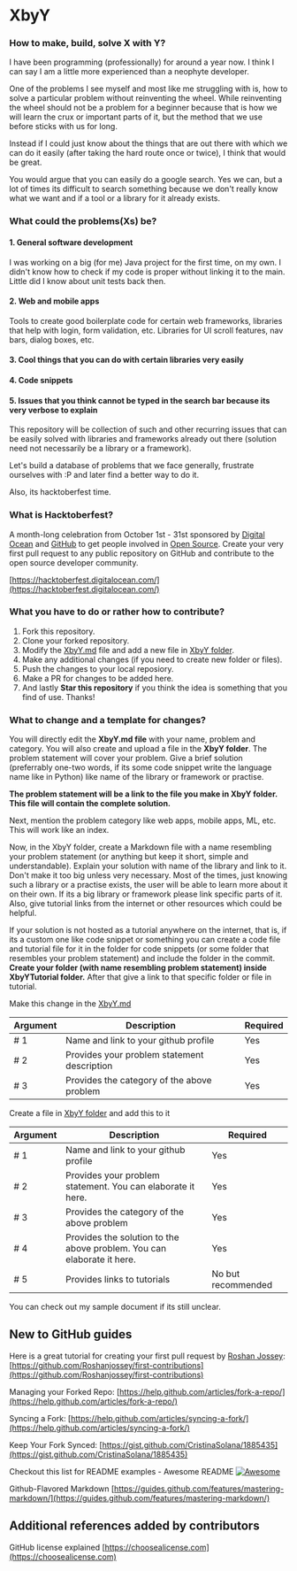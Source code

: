 # XbyY
### How to make, build, solve X with Y?

I have been programming (professionally) for around a year now. I think I can say I am a little more experienced than a neophyte developer. 

One of the problems I see myself and most like me struggling with is, how to solve a particular problem without reinventing the wheel. While reinventing the wheel should not be a problem for a beginner because that is how we will learn the crux or important parts of it, but the method that we use before sticks with us for long. 

Instead if I could just know about the things that are out there with which we can do it easily (after taking the hard route once or twice), I think that would be great.

You would argue that you can easily do a google search. Yes we can, but a lot of times its difficult to search something because we don't really know what we want and if a tool or a library for it already exists.


### What could the problems(Xs) be?
#### 1. General software development
  I was working on a big (for me) Java project for the first time, on my own. I didn't know how to check if my code is proper without linking it to the main. Little did I know about unit tests back then. 

#### 2. Web and mobile apps
  Tools to create good boilerplate code for certain web frameworks, libraries that help with login, form validation, etc. Libraries for UI scroll features, nav bars, dialog boxes, etc.

#### 3. Cool things that you can do with certain libraries very easily

#### 4. Code snippets

#### 5. Issues that you think cannot be typed in the search bar because its very verbose to explain



This repository will be collection of such and other recurring issues that can be easily solved with libraries and frameworks already out there (solution need not necessarily be a library or a framework).

Let's build a database of problems that we face generally, frustrate ourselves with :P and later find a better way to do it.

Also, its hacktoberfest time.


### What is Hacktoberfest?
A month-long celebration from October 1st - 31st sponsored by [Digital Ocean](https://hacktoberfest.digitalocean.com/) and [GitHub](https://github.com/blog/2433-celebrate-open-source-this-october-with-hacktoberfest) to get people involved in [Open Source](https://github.com/open-source). Create your very first pull request to any public repository on GitHub and contribute to the open source developer community.

[https://hacktoberfest.digitalocean.com/](https://hacktoberfest.digitalocean.com/)


### What you have to do or rather how to contribute?
1. Fork this repository.
2. Clone your forked repository. 
3. Modify the [XbyY.md](./XbyY.md) file and add a new file in [XbyY folder](https://github.com/manjrekarom/XbyY/tree/master/XbyY).
4. Make any additional changes (if you need to create new folder or files).
5. Push the changes to your local reposiory.
4. Make a PR for changes to be added here.
5. And lastly **Star this repository** if you think the idea is something that you find of use. Thanks!

### What to change and a template for changes?
You will directly edit the **XbyY.md file** with your name, problem and category. You will also create and upload a file in the **XbyY folder**. The problem statement will cover your problem. Give a brief solution (preferrably one-two words, if its some code snippet write the language name like in Python) like name of the library or framework or practise.

**The problem statement will be a link to the file you make in XbyY folder. This file will contain the complete solution.**

Next, mention the problem category like web apps, mobile apps, ML, etc. This will work like an index.

Now, in the XbyY folder, create a Markdown file with a name resembling your problem statement (or anything but keep it short, simple and understandable). Explain your solution with name of the library and link to it. Don't make it too big unless very necessary. Most of the times, just knowing such a library or a practise exists, the user will be able to learn more about it on their own. If its a big library or framework please link specific parts of it. Also, give tutorial links from the internet or other resources which could be helpful. 

If your solution is not hosted as a tutorial anywhere on the internet, that is, if its a custom one like code snippet or something you can create a code file and tutorial file for it in the folder for code snippets (or some folder that resembles your problem statement) and include the folder in the commit. **Create your folder (with name resembling problem statement) inside XbyYTutorial folder.** After that give a link to that specific folder or file in tutorial.

Make this change in the [XbyY.md](./XbyY.md)

|Argument|Description|Required|
|--------|-----------|--------|
|# 1|Name and link to your github profile|Yes| 
|# 2|Provides your problem statement description|Yes|
|# 3|Provides the category of the above problem|Yes|

Create a file in [XbyY folder](./XbyY/) and add this to it

|Argument|Description|Required|
|--------|-----------|--------|
|# 1|Name and link to your github profile|Yes| 
|# 2|Provides your problem statement. You can elaborate it here.|Yes|
|# 3|Provides the category of the above problem|Yes|
|# 4|Provides the solution to the above problem. You can elaborate it here.|Yes|
|# 5|Provides links to tutorials |No but recommended|

You can check out my sample document if its still unclear.

## New to GitHub guides
Here is a great tutorial for creating your first pull request by [Roshan Jossey](https://github.com/Roshanjossey):
[https://github.com/Roshanjossey/first-contributions](https://github.com/Roshanjossey/first-contributions)

Managing your Forked Repo: [https://help.github.com/articles/fork-a-repo/](https://help.github.com/articles/fork-a-repo/)

Syncing a Fork: [https://help.github.com/articles/syncing-a-fork/](https://help.github.com/articles/syncing-a-fork/)

Keep Your Fork Synced: [https://gist.github.com/CristinaSolana/1885435](https://gist.github.com/CristinaSolana/1885435)

Checkout this list for README examples - Awesome README [![Awesome](https://cdn.rawgit.com/sindresorhus/awesome/d7305f38d29fed78fa85652e3a63e154dd8e8829/media/badge.svg)](https://github.com/sindresorhus/awesome)

Github-Flavored Markdown [https://guides.github.com/features/mastering-markdown/](https://guides.github.com/features/mastering-markdown/)

## Additional references added by contributors
GitHub license explained [https://choosealicense.com](https://choosealicense.com)

